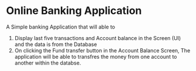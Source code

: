 # Online Banking Application
A Simple banking Application that will able to 
1. Display last five transactions and Account balance in the Screen (UI) and the data is from the Database
2. On clicking the Fund transfer button in the Account Balance Screen, The application will be able to transfres the money from one account to another within the databse.
